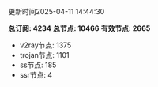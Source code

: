 更新时间2025-04-11 14:44:30

**总订阅: 4234**
**总节点: 10466**
**有效节点: 2665**
- v2ray节点: 1375
- trojan节点: 1101
- ss节点: 185
- ssr节点: 4
